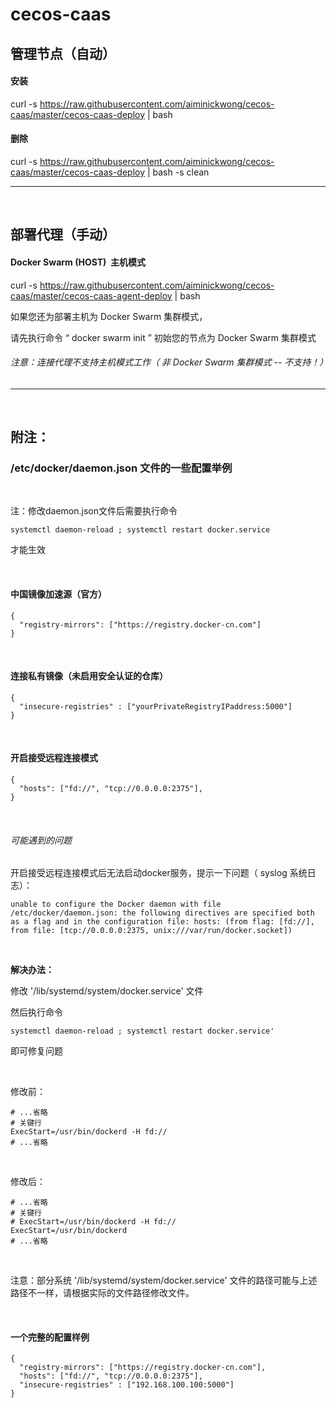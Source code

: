 # cecos-caas

## 管理节点（自动）

#### 安装

curl -s https://raw.githubusercontent.com/aiminickwong/cecos-caas/master/cecos-caas-deploy | bash

#### 删除

curl -s https://raw.githubusercontent.com/aiminickwong/cecos-caas/master/cecos-caas-deploy | bash -s clean

------

</br>

## 部署代理（手动）

#### Docker Swarm (HOST)  主机模式

curl -s https://raw.githubusercontent.com/aiminickwong/cecos-caas/master/cecos-caas-agent-deploy | bash

如果您还为部署主机为 Docker Swarm 集群模式，

请先执行命令 “ docker swarm init ” 初始您的节点为 Docker Swarm 集群模式

###### 注意：连接代理不支持主机模式工作（ 非 Docker Swarm 集群模式 -- 不支持！）

------

</br>

## 附注：

### /etc/docker/daemon.json 文件的一些配置举例

</br>

注：修改daemon.json文件后需要执行命令
```
systemctl daemon-reload ; systemctl restart docker.service
```
才能生效

</br>

#### 中国镜像加速源（官方）

```
{
  "registry-mirrors": ["https://registry.docker-cn.com"]
}
```

</br>

#### 连接私有镜像（未启用安全认证的仓库）

```
{
  "insecure-registries" : ["yourPrivateRegistryIPaddress:5000"]
}
```

</br>

#### 开启接受远程连接模式

```
{
  "hosts": ["fd://", "tcp://0.0.0.0:2375"],
}
```

</br>

###### 可能遇到的问题

开启接受远程连接模式后无法启动docker服务，提示一下问题（ syslog 系统日志）：

```
unable to configure the Docker daemon with file /etc/docker/daemon.json: the following directives are specified both as a flag and in the configuration file: hosts: (from flag: [fd://], from file: [tcp://0.0.0.0:2375, unix:///var/run/docker.socket])
```

</br>

<b>解决办法：</b>

修改 '/lib/systemd/system/docker.service' 文件

然后执行命令

```
systemctl daemon-reload ; systemctl restart docker.service'
```

即可修复问题

</br>

修改前：
```
# ...省略
# 关键行
ExecStart=/usr/bin/dockerd -H fd://
# ...省略
```

</br>

修改后：
```
# ...省略
# 关键行
# ExecStart=/usr/bin/dockerd -H fd://
ExecStart=/usr/bin/dockerd
# ...省略
```

</br>

注意：部分系统 '/lib/systemd/system/docker.service' 文件的路径可能与上述路径不一样，请根据实际的文件路径修改文件。

</br>

#### 一个完整的配置样例

```
{
  "registry-mirrors": ["https://registry.docker-cn.com"],
  "hosts": ["fd://", "tcp://0.0.0.0:2375"],
  "insecure-registries" : ["192.168.100.100:5000"]
}
```
